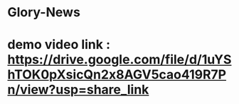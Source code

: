 # Glory-News
# demo video link : https://drive.google.com/file/d/1uYShTOK0pXsicQn2x8AGV5cao419R7Pn/view?usp=share_link
